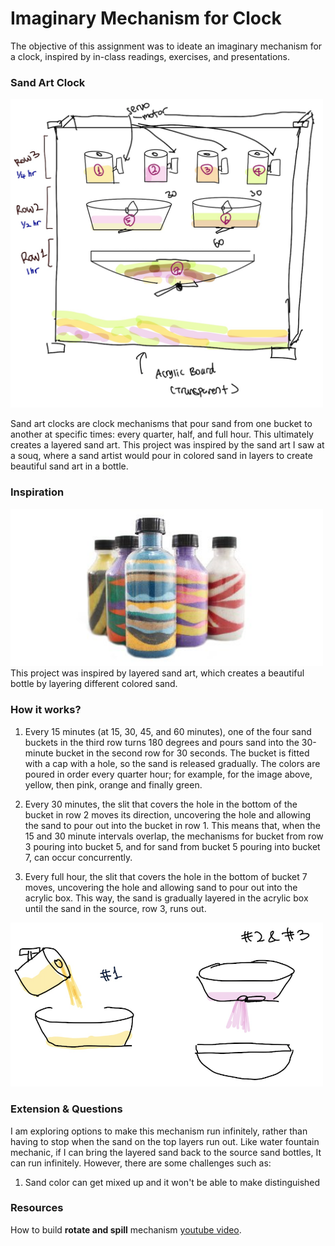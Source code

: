 # Imaginary Mechanism for Clock
The objective of this assignment was to ideate an imaginary mechanism for a clock, inspired by in-class readings, exercises, and presentations.

### Sand Art Clock
<img src="images/sand_art_idea.png" width="500">

Sand art clocks are clock mechanisms that pour sand from one bucket to another at specific times: every quarter, half, and full hour. This ultimately creates a layered sand art. This project was inspired by the sand art I saw at a souq, where a sand artist would pour in colored sand in layers to create beautiful sand art in a bottle.

### Inspiration 
<img src="images/sand.jpg" width="500">
This project was inspired by layered sand art, which creates a beautiful bottle by layering different colored sand.

### How it works?
1) Every 15 minutes (at 15, 30, 45, and 60 minutes), one of the four sand buckets in the third row turns 180 degrees and pours sand into the 30-minute bucket in the second row for 30 seconds. The bucket is fitted with a cap with a hole, so the sand is released gradually. The colors are poured in order every quarter hour; for example, for the image above, yellow, then pink, orange and finally green.

2) Every 30 minutes, the slit that covers the hole in the bottom of the bucket in row 2 moves its direction, uncovering the hole and allowing the sand to pour out into the bucket in row 1. This means that, when the 15 and 30 minute intervals overlap, the mechanisms for bucket from row 3 pouring into bucket 5, and for sand from bucket 5 pouring into bucket 7, can occur concurrently.

3) Every full hour, the slit that covers the hole in the bottom of bucket 7 moves, uncovering the hole and allowing sand to pour out into the acrylic box. This way, the sand is gradually layered in the acrylic box until the sand in the source, row 3, runs out.

<img src="images/pour.png" width="500">

### Extension & Questions
I am exploring options to make this mechanism run infinitely, rather than having to stop when the sand on the top layers run out. Like water fountain mechanic, if I can bring the layered sand back to the source sand bottles, It can run infinitely. However, there are some challenges such as:

1) Sand color can get mixed up and it won't be able to make distinguished 


### Resources
How to build **rotate and spill** mechanism [youtube video](https://www.youtube.com/watch?v=s8uNwQK8ew0). 
